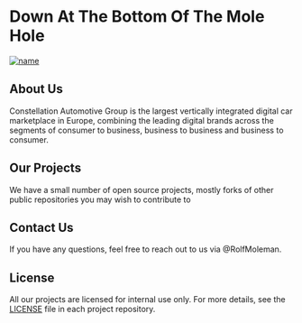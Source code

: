 # Down At The Bottom Of The Mole Hole

[![name][logo-image]](https://github.com/DownAtTheBottomOfTheMoleHole/)

## About Us

Constellation Automotive Group is the largest vertically integrated digital car marketplace in Europe,
combining the leading digital brands across the segments of consumer to business, business to business and business to consumer.

## Our Projects

We have a small number of open source projects, mostly forks of other public repositories you may wish to contribute to

## Contact Us

If you have any questions, feel free to reach out to us via @RolfMoleman.

## License

All our projects are licensed for internal use only. For more details, see the [LICENSE](https://github.com/DownAtTheBottomOfTheMoleHole/.github/blob/main/LICENSE) file in each project repository.

<!-- MARKDOWN LINKS & IMAGES -->
<!-- https://www.markdownguide.org/basic-syntax/#reference-style-links -->

<!-- docs -->

[code-of-conduct]: https://github.com/DownAtTheBottomOfTheMoleHole/.github/blob/main/CODE_OF_CONDUCT.md
[LICENSE]: https://github.com/DownAtTheBottomOfTheMoleHole/.github/blob/main/LICENSE.md
<!-- IMAGES AND ICONS -->

[logo-image]: https://github.com/DownAtTheBottomOfTheMoleHole/.github/blob/main/.assets/molehole.png
